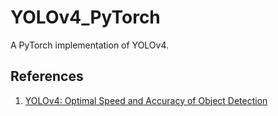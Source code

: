# YOLOv4_PyTorch
A PyTorch implementation of YOLOv4.



## References
1. [YOLOv4: Optimal Speed and Accuracy of Object Detection](https://arxiv.org/abs/2004.10934)
